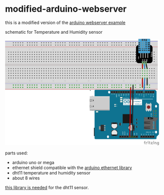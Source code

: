 # modified-arduino-webserver

this is a modified version of the [arduino webserver example](https://docs.arduino.cc/tutorials/ethernet-shield-rev2/WebServer#warning)

schematic for Temperature and Humidity sensor 

![schemeatic](temp-hum-web_bb.png)

parts used:

<ul>
  <li>arduino uno or mega</li>
  <li>ethernet shield compatible with the <a href="https://www.arduino.cc/en/Reference/Ethernet">arduino ethernet library </a> </li>
  <li>dht11 temperature and humidity sensor</li>
  <li>about 8 wires</li>
</ul>

[this library is needed](https://github.com/adidax/dht11) for the dht11 sensor.

